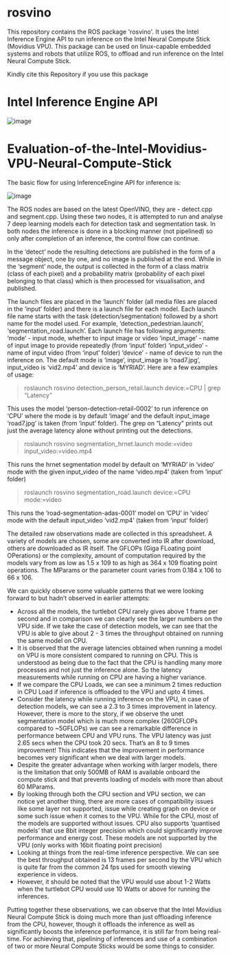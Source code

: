 # rosvino
This repository contains the ROS package 'rosvino'. It uses the Intel Inference Engine API to run inference on the Intel Neural Compute Stick (Movidius VPU). This package can be used on linux-capable embedded systems and robots that utilize ROS, to offload and run inference on the Intel Neural Compute Stick.

Kindly cite this Repository if you use this package

# Intel Inference Engine API
![image](https://user-images.githubusercontent.com/58559090/137576074-15a97e86-e771-4be4-acbd-2e40e91ee771.png)

# Evaluation-of-the-Intel-Movidius-VPU-Neural-Compute-Stick

The basic flow for using InferenceEngine API for inference is:

![image](https://user-images.githubusercontent.com/58559090/137576183-fc728405-ee3b-4cfb-8bc3-17432beba274.png)

The ROS nodes are based on the latest OpenVINO, they are - detect.cpp and segment.cpp. Using these two nodes, it is attempted to run and analyse 7 deep learning models each for detection task and segmentation task. In both nodes the inference is done in a blocking manner (not pipelined) so only after completion of an inference, the control flow can continue.

In the ‘detect’ node the resulting detections are published in the form of a message object, one by one, and no image is published at the end. While in the ‘segment’ node, the output is collected in the form of a class matrix (class of each pixel) and a probability matrix (probability of each pixel belonging to that class) which is then processed for visualisation, and published.

The launch files are placed in the ‘launch’ folder (all media files are placed in the ‘input’ folder) and there is a launch file for each model. Each launch file name starts with the task (detection/segmentation) followed by a short name for the model used. For example, ‘detection_pedestrian.launch’, ‘segmentation_road.launch’.
Each launch file has following arguments:
‘mode’ - input mode, whether to input image or video
‘input_image’ - name of input image to provide repeatedly (from ‘input’ folder)
‘input_video’ - name of input video (from ‘input’ folder)
‘device’ - name of device to run the inference on.
The default mode is ‘image’, input_image is ‘road7.jpg’, input_video is ‘vid2.mp4’ and device is ‘MYRIAD’. Here are a few examples of usage:

> roslaunch  rosvino  detection_person_retail.launch  device:=CPU  | grep “Latency”

This uses the model ‘person-detection-retail-0002’ to run inference on ‘CPU’ where the mode is by default ‘image’ and the default input_image ‘road7.jpg’ is taken (from ‘input’ folder). The grep on “Latency” prints out just the average latency alone without printing out the detections.

> roslaunch rosvino segmentation_hrnet.launch mode:=video  input_video:=video.mp4

This runs the hrnet segmentation model by default on ‘MYRIAD’ in ‘video’ mode with the given input_video of the name ‘video.mp4’ (taken from ‘input’ folder)

> roslaunch rosvino segmentation_road.launch device:=CPU mode:=video

This runs the ‘road-segmentation-adas-0001’ model on ‘CPU’ in ‘video’ mode with the default input_video ‘vid2.mp4’ (taken from ‘input’ folder)


The detailed raw observations made are collected in this spreadsheet. A variety of models are chosen, some are converted into IR after download, others are downloaded as IR itself. The GFLOPs (Giga FLoating point OPerations) or the complexity, amount of computation required by the models vary from as low as 1.5 x 109 to as high as 364 x 109 floating point operations. The MParams or the parameter count varies from 0.184 x 106 to 66 x 106.  

We can quickly observe some valuable patterns that we were looking forward to but hadn’t observed in earlier attempts:
* Across all the models, the turtlebot CPU rarely gives above 1 frame per second and in comparison we can clearly see the larger numbers on the VPU side. If we take the case of detection models, we can see that the VPU is able to give about 2 - 3 times the throughput obtained on running the same model on CPU. 
* It is observed that the average latencies obtained when running a model on VPU is more consistent compared to running on CPU. This is understood as being due to the fact that the CPU is handling many more processes and not just the inference alone. So the latency measurements while running on CPU are having a higher variance.
* If we compare the CPU Loads, we can see a minimum 2 times reduction in CPU Load if inference is offloaded to the VPU and upto 4 times.
* Consider the latency while running inference on the VPU, in case of detection models, we can see a 2.3 to 3 times improvement in latency. However, there is more to the story, if we observe the unet segmentation model which is much more complex (260GFLOPs compared to ~5GFLOPs) we can see a remarkable difference in performance between CPU and VPU runs. The VPU latency was just 2.65 secs when the CPU took 20 secs. That’s an 8 to 9 times improvement! This indicates that the improvement in performance becomes very significant when we deal with larger models.
* Despite the greater advantage when working with larger models, there is the limitation that only 500MB of RAM is available onboard the compute stick and that prevents loading of models with more than about 60 MParams.
* By looking through both the CPU section and VPU section, we can notice yet another thing, there are more cases of compatibility issues like some layer not supported, issue while creating graph on device or some such issue when it comes to the VPU. While for the CPU, most of the models are supported without issues. CPU also supports ‘quantised models’ that use 8bit integer precision which could significantly improve performance and energy cost. These models are not supported by the VPU (only works with 16bit floating point precision)
* Looking at things from the real-time inference perspective. We can see the best throughput obtained is 13 frames per second by the VPU which is quite far from the common 24 fps used for smooth viewing experience in videos. 
* However, it should be noted that the VPU would use about 1-2 Watts when the turtlebot CPU would use 10 Watts or above for running the inferences.

Putting together these observations, we can observe that the Intel Movidius Neural Compute Stick is doing much more than just offloading inference from the CPU, however, though it offloads the inference as well as significantly boosts the inference performance, it is still far from being real-time. For achieving that, pipelining of inferences and use of a combination of two or more Neural Compute Sticks would be some things to consider.

